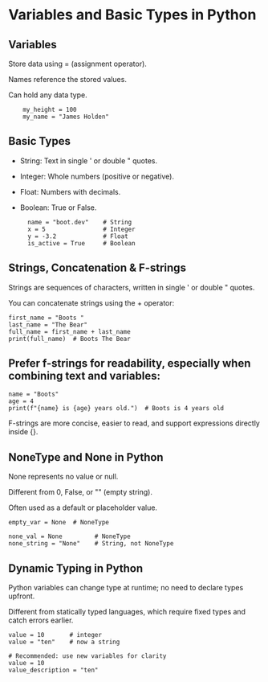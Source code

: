 # Variables and Basic Types in Python

## Variables
Store data using = (assignment operator).

Names reference the stored values.

Can hold any data type.


        my_height = 100
        my_name = "James Holden"

## Basic Types

- String: Text in single ' or double " quotes.
- Integer: Whole numbers (positive or negative).
- Float: Numbers with decimals.
- Boolean: True or False.

        name = "boot.dev"    # String
        x = 5                # Integer
        y = -3.2             # Float
        is_active = True     # Boolean
  
## Strings, Concatenation & F-strings

Strings are sequences of characters, written in single ' or double " quotes.

You can concatenate strings using the + operator:

    first_name = "Boots "
    last_name = "The Bear"
    full_name = first_name + last_name
    print(full_name)  # Boots The Bear
 
 ## Prefer f-strings for readability, especially when combining text and variables:

    name = "Boots"
    age = 4
    print(f"{name} is {age} years old.")  # Boots is 4 years old

F-strings are more concise, easier to read, and support expressions directly inside {}.

## NoneType and None in Python

None represents no value or null.

Different from 0, False, or "" (empty string).

Often used as a default or placeholder value.

    empty_var = None  # NoneType

    none_val = None         # NoneType
    none_string = "None"    # String, not NoneType

## Dynamic Typing in Python

Python variables can change type at runtime; no need to declare types upfront.

Different from statically typed languages, which require fixed types and catch errors earlier.

    value = 10       # integer
    value = "ten"    # now a string

    # Recommended: use new variables for clarity
    value = 10
    value_description = "ten"
